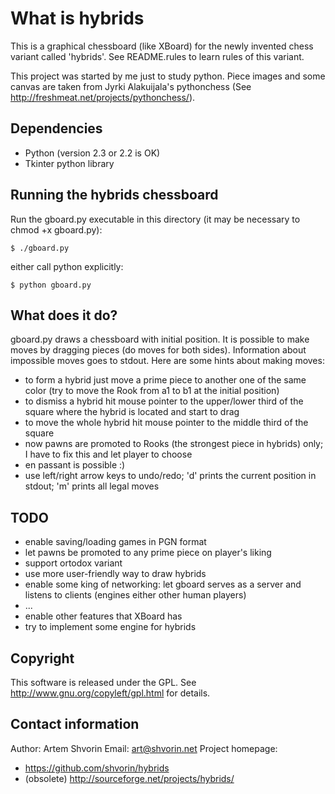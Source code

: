 What is hybrids
===============

This is a graphical chessboard (like XBoard) for the newly invented chess variant called 'hybrids'.
See README.rules to learn rules of this variant.

This project was started by me just to study python.  Piece images and some canvas are taken from
Jyrki Alakuijala's pythonchess (See http://freshmeat.net/projects/pythonchess/).

Dependencies
------------

 * Python (version 2.3 or 2.2 is OK)
 * Tkinter python library

Running the hybrids chessboard
------------------------------

Run the gboard.py executable in this directory (it may be necessary to chmod +x gboard.py):

    $ ./gboard.py

either call python explicitly:

    $ python gboard.py

What does it do?
----------------

gboard.py draws a chessboard with initial position.  It is possible to make moves by dragging pieces
(do moves for both sides).  Information about impossible moves goes to stdout.  Here are some hints
about making moves:
 * to form a hybrid just move a prime piece to another one of the same color (try to move the Rook from a1 to b1 at the initial position)
 * to dismiss a hybrid hit mouse pointer to the upper/lower third of the square where the hybrid is located and start to drag
 * to move the whole hybrid hit mouse pointer to the middle third of the square
 * now pawns are promoted to Rooks (the strongest piece in hybrids) only; I have to fix this and let player to choose
 * en passant is possible :)
 * use left/right arrow keys to undo/redo; 'd' prints the current position in stdout; 'm' prints all legal moves

TODO
----

 * enable saving/loading games in PGN format
 * let pawns be promoted to any prime piece on player's liking
 * support ortodox variant
 * use more user-friendly way to draw hybrids
 * enable some king of networking: let gboard serves as a server and listens to clients (engines either other human players)
 * ...
 * enable other features that XBoard has
 * try to implement some engine for hybrids

Copyright
---------

This software is released under the GPL.
See http://www.gnu.org/copyleft/gpl.html for details.

Contact information
-------------------

Author:   Artem Shvorin
Email:    art@shvorin.net
Project homepage:
 * https://github.com/shvorin/hybrids
 * (obsolete) http://sourceforge.net/projects/hybrids/
